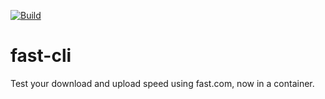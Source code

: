 [![Build](https://github.com/Sierra1011/fast-cli/actions/workflows/main.yml/badge.svg)](https://github.com/Sierra1011/fast-cli/actions/workflows/main.yml)
# fast-cli
Test your download and upload speed using fast.com, now in a container.